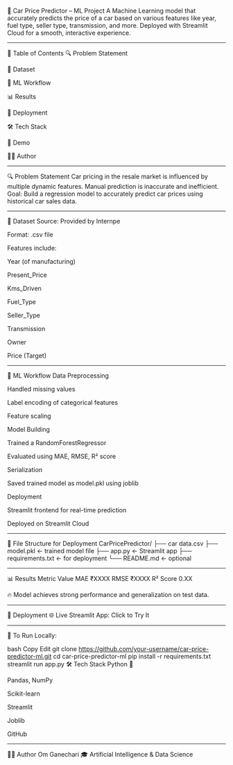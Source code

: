🚗 Car Price Predictor – ML Project
A Machine Learning model that accurately predicts the price of a car based on various features like year, fuel type, seller type, transmission, and more.
Deployed with Streamlit Cloud for a smooth, interactive experience.

---
📌 Table of Contents
🔍 Problem Statement

📂 Dataset

🧠 ML Workflow

📊 Results

🚀 Deployment

🛠️ Tech Stack

📸 Demo

👨‍💻 Author

---
🔍 Problem Statement
Car pricing in the resale market is influenced by multiple dynamic features. Manual prediction is inaccurate and inefficient.
Goal: Build a regression model to accurately predict car prices using historical car sales data.

----
📂 Dataset
Source: Provided by Internpe

Format: .csv file

Features include:

Year (of manufacturing)

Present_Price

Kms_Driven

Fuel_Type

Seller_Type

Transmission

Owner

Price (Target)

-----

🧠 ML Workflow
Data Preprocessing

Handled missing values

Label encoding of categorical features

Feature scaling

Model Building

Trained a RandomForestRegressor

Evaluated using MAE, RMSE, R² score

Serialization

Saved trained model as model.pkl using joblib

Deployment

Streamlit frontend for real-time prediction

Deployed on Streamlit Cloud

-----


🔧 File Structure for Deployment
CarPricePredictor/
├── car data.csv
├── model.pkl                    ← trained model file
├── app.py                       ← Streamlit app
├── requirements.txt             ← for deployment
└── README.md                    ← optional

-----

📊 Results
Metric	Value
MAE	₹XXXX
RMSE	₹XXXX
R² Score	0.XX

🔥 Model achieves strong performance and generalization on test data.

-------

🚀 Deployment
🌐 Live Streamlit App: Click to Try It

-----

📁 To Run Locally:

bash
Copy
Edit
git clone https://github.com/your-username/car-price-predictor-ml.git
cd car-price-predictor-ml
pip install -r requirements.txt
streamlit run app.py
🛠️ Tech Stack
Python 🐍

Pandas, NumPy

Scikit-learn

Streamlit

Joblib

GitHub

-------

👨‍💻 Author
Om Ganechari
🎓 Artificial Intelligence & Data Science

